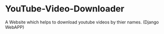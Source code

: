 # YouTube-Video-Downloader
A Website which helps to download youtube videos by thier names. (Django WebAPP)
